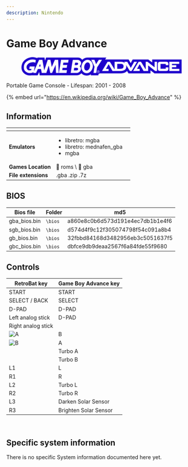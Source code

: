 ```yaml
---
description: Nintendo
---
```


# Game Boy Advance

<figure><img src="https://raw.githubusercontent.com/fabricecaruso/es-theme-carbon/master/art/logos/gba.svg" alt=""><figcaption></figcaption></figure>

Portable Game Console - Lifespan: 2001 - 2008

{% embed url="https://en.wikipedia.org/wiki/Game_Boy_Advance" %}

## Information

<table data-header-hidden><thead><tr><th></th><th></th><th data-hidden></th></tr></thead><tbody><tr><td><strong>Emulators</strong></td><td><ul><li>libretro: mgba</li><li>libretro: mednafen_gba</li><li>mgba</li></ul></td><td></td></tr><tr><td><strong>Games Location</strong></td><td><span data-gb-custom-inline data-tag="emoji" data-code="1f4c1">📁</span> roms \ <span data-gb-custom-inline data-tag="emoji" data-code="1f4c2">📂</span> gba</td><td></td></tr><tr><td><strong>File extensions</strong></td><td>.gba .zip .7z</td><td></td></tr></tbody></table>

## BIOS

| Bios file     | Folder  | md5                              |
| ------------- | ------- | -------------------------------- |
| gba\_bios.bin | `\bios` | a860e8c0b6d573d191e4ec7db1b1e4f6 |
| sgb\_bios.bin | `\bios` | d574d4f9c12f305074798f54c091a8b4 |
| gb\_bios.bin  | `\bios` | 32fbbd84168d3482956eb3c5051637f5 |
| gbc\_bios.bin | `\bios` | dbfce9db9deaa2567f6a84fde55f9680 |

## Controls

| RetroBat key                                                                              | Game Boy Advance key  |
| ----------------------------------------------------------------------------------------- | --------------------- |
| START                                                                                     | START                 |
| SELECT / BACK                                                                             | SELECT                |
| D-PAD                                                                                     | D-PAD                 |
| Left analog stick                                                                         | D-PAD                 |
| Right analog stick                                                                        |                       |
| ![A](<../../../../.gitbook/assets/image (1) (2) (1).png>)                                 | B                     |
| ![B](<../../../../.gitbook/assets/image (4) (1).png>)                                     | A                     |
| <img src="../../../../.gitbook/assets/image (3) (1) (2).png" alt="" data-size="original"> | Turbo A               |
| <img src="../../../../.gitbook/assets/image (2) (1) (1).png" alt="" data-size="line">     | Turbo B               |
| L1                                                                                        | L                     |
| R1                                                                                        | R                     |
| L2                                                                                        | Turbo L               |
| R2                                                                                        | Turbo R               |
| L3                                                                                        | Darken Solar Sensor   |
| R3                                                                                        | Brighten Solar Sensor |

<figure><img src="https://i.imgur.com/hYkmLg3.png" alt=""><figcaption></figcaption></figure>

## Specific system information

There is no specific System information documented here yet.
